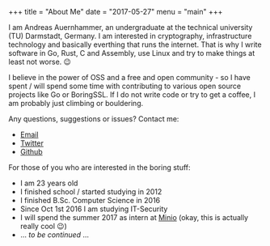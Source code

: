 +++
title = "About Me"
date = "2017-05-27"
menu = "main"
+++

I am Andreas Auernhammer, an undergraduate at the technical university (TU) Darmstadt, Germany. I am 
interested in cryptography, infrastructure technology and basically everthing that runs the internet. 
That is why I write software in Go, Rust, C and Assembly, use Linux and try to make things at least not worse. :wink:

I believe in the power of OSS and a free and open community - so I have spent / will spend some time with contributing to various open source projects like Go or BoringSSL. 
If I do not write code or try to get a coffee, I am probably just climbing or bouldering.

Any questions, suggestions or issues? Contact me:

 - [Email](mailto:aead@mail.de)
 - [Twitter](https://twitter.com/_aead_) 
 - [Github](https://github.com/aead)

 For those of you who are interested in the boring stuff:
  
  - I am 23 years old
  - I finished school / started studying in 2012
  - I finished B.Sc. Computer Science in 2016
  - Since Oct 1st 2016 I am studying IT-Security
  - I will spend the summer 2017 as intern at [Minio](https://minio.io) (okay, this is actually really cool :wink:)
  - ... *to be continued* ... 